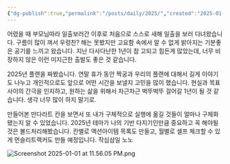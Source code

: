 ```yaml
---
{"dg-publish":true,"permalink":"/posts/daily/2025/","created":"2025-01-01","updated":"2025-01-01T23:23:00"}
---
```


어렸을 때 부모님따라 일출보러간 이후로 처음으로 스스로 새해 일출을 보러 다녀왔습니다. 구름이 많이 껴서 우렁찬? 해는 못봤지만 고요함 속에서 알 수 없게 밝아지는 기분좋은 공기를 느끼고 왔습니다. 지난 다사다난한 1년이 참 고되고 힘든게 많았는데, 너무 비장하지 않은 이런 미지근한 출발도 좋은 것 같습니다.

2025년 플랜을 짜봤습니다. 연말 휴가 동안 짝궁과 우리의 플랜에 대해서 길게 이야기도 나누고 개인적으로도 앞으로 어떤 시간을 보낼지 고민을 많이 했습니다. 현실과 목표 사이의 간극을 인지하고, 원하는 삶을 위해서 차근차근 벅뚜벅뚜 걸어갈 1년이 될 것 같습니다. 생각 너무 많이 하지 말기로.

만들어본 만다라트 칸을 보면서 또 내가 구체적으로 실행에 옮길 것들이 얼마나 구체화됐는지 알 수 있었습니다. 2025년 테마가 나의 기반 다지기인만큼 중요하고 꼭 해야될 것은 볼드처리해봤습니다. 칸별로 액션아이템 목록도 만들고, 월별로 셀프 체크할 수 있게 먼슬리트랙커도 만들 예정입니다. 작심삼일 노노

![Screenshot 2025-01-01 at 11.56.05 PM.png](/img/user/Screenshot%202025-01-01%20at%2011.56.05%20PM.png)